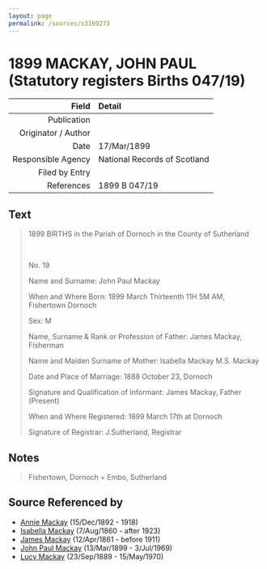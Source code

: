 ```yaml
---
layout: page
permalink: /sources/s3169273
---
```


# 1899 MACKAY, JOHN PAUL (Statutory registers Births 047/19)

Field | Detail
---:|:---
Publication | 
Originator / Author | 
Date | 17/Mar/1899
Responsible Agency | National Records of Scotland
Filed by Entry | 
References | 1899 B 047/19

## Text

> 1899 BIRTHS in the Parish of Dornoch in the County of Sutherland
>
> <br/>
>
> No. 19
>
> Name and Surname: John Paul Mackay
>
> When and Where Born: 1899 March Thirteenth 11H 5M AM, Fishertown Dornoch
>
> Sex: M
>
> Name, Surname & Rank or Profession of Father: James Mackay, Fisherman
>
> Name and Maiden Surname of Mother: Isabella Mackay M.S. Mackay
>
> Date and Place of Marriage: 1888 October 23, Dornoch
>
> Signature and Qualification of Informant: James Mackay, Father (Present)
>
> When and Where Registered: 1899 March 17th at Dornoch
>
> Signature of Registrar: J.Sutherland, Registrar
>

## Notes

> Fishertown, Dornoch = Embo, Sutherland
>


## Source Referenced by

* [Annie Mackay](../people/@51252926@-annie-mackay-b1892-12-15-d1918.md) (15/Dec/1892 - 1918)
* [Isabella Mackay](../people/@32797554@-isabella-mackay-b1860-8-7-d1923.md) (7/Aug/1860 - after 1923)
* [James Mackay](../people/@60572122@-james-mackay-b1861-4-12-d1911.md) (12/Apr/1861 - before 1911)
* [John Paul Mackay](../people/@57646474@-john-paul-mackay-b1899-3-13-d1969-7-3.md) (13/Mar/1899 - 3/Jul/1969)
* [Lucy Mackay](../people/@16587624@-lucy-mackay-b1889-9-23-d1970-5-15.md) (23/Sep/1889 - 15/May/1970)

